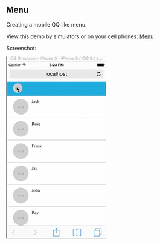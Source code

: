 Menu
---

Creating a mobile QQ like menu.

View this demo by simulators or on your cell phones: [Menu](//sfantasy.github.io/showtime/Menu/index.html)

Screenshot:

![demo](demo.gif)
